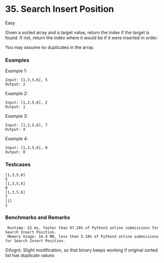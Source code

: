 # 35. Search Insert Position

Easy

Given a sorted array and a target value, return the index if the target is found. If not, return the index where it would be if it were inserted in order.

You may assume no duplicates in the array.

### Examples

Example 1:
```
Input: [1,3,5,6], 5
Output: 2
```

Example 2:
```
Input: [1,3,5,6], 2
Output: 1
```

Example 3:
```
Input: [1,3,5,6], 7
Output: 4
```

Example 4:
```
Input: [1,3,5,6], 0
Output: 0
```

### Testcases
```
[1,3,5,6]
5
[1,3,5,6]
0
[1,3,5,6]
7
[1]
1
```

### Benchmarks and Remarks

```
 Runtime: 52 ms, faster than 97.26% of Python3 online submissions for Search Insert Position.
 Memory Usage: 14.4 MB, less than 5.18% of Python3 online submissions for Search Insert Position.
```

O(logn). Slight modification, so that binary keeps working if original sorted list has duplicate values

